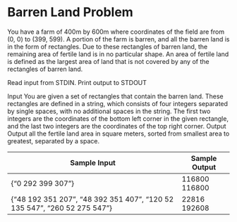 # Barren Land Problem
You have a farm of 400m by 600m where coordinates of the field are from (0, 0) to (399, 599). A portion of the farm is barren, and all the barren land is in the form of rectangles. Due to these rectangles of barren land, the remaining area of fertile land is in no particular shape. An area of fertile land is defined as the largest area of land that is not covered by any of the rectangles of barren land.

Read input from STDIN. Print output to STDOUT

Input 
You are given a set of rectangles that contain the barren land. These rectangles are defined in a string, which consists of four integers separated by single spaces, with no additional spaces in the string. The first two integers are the coordinates of the bottom left corner in the given rectangle, and the last two integers are the coordinates of the top right corner. 
Output 
Output all the fertile land area in square meters, sorted from smallest area to greatest, separated by a space. 

Sample Input | Sample Output
------------ | -------------
{“0 292 399 307”} |	116800  116800
{“48 192 351 207”, “48 392 351 407”, “120 52 135 547”, “260 52 275 547”} |	22816 192608 
